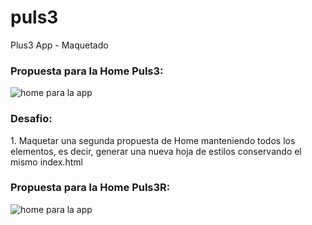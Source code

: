 puls3
=====

Plus3 App - Maquetado

<h3>Propuesta para la Home Puls3:</h3>
<img src="https://raw.github.com/rosinaaa/puls3/master/img/home.png" alt="home para la app">

<h3>Desafio:</h3>
<p>1. Maquetar una segunda propuesta de Home manteniendo todos los elementos, es decir, generar una nueva hoja de estilos conservando el mismo index.html</p>

<h3>Propuesta para la Home Puls3R:</h3>
<img src="http://d13yacurqjgara.cloudfront.net/users/80778/screenshots/1354186/attachments/192710/home-p.jpg" alt="home para la app">